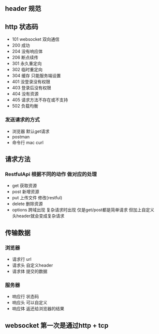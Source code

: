 ## header 规范

## http 状态码
- 101 websocket 双向通信
- 200 成功
- 204 没有响应体
- 206 断点续传
- 301 永久重定向
- 302 临时重定向
- 304 缓存 只能服务端设置
- 401 没登录没有权限
- 403 登录后没有权限
- 404 没有资源
- 405 请求方法不存在或不支持
- 502 负载均衡

### 发送请求的方式
- 浏览器 默认get请求
- postman
- 命令行 mac curl

## 请求方法 
### RestfulApi 根据不同的动作 做对应的处理

- get 获取资源
- post 新增资源
- put 上传文件 修改(restful)
- delete 删除资源
- options 跨域出现 复杂请求时出现 仅是get/post都是简单请求 但加上自定义头header就会变成复杂请求

## 传输数据

### 浏览器
- 请求行 url
- 请求头 自定义header
- 请求体 提交的数据

### 服务器
- 响应行 状态码
- 响应头 可以自定义
- 响应体 返还给浏览器的结果

## websocket 第一次是通过http + tcp
